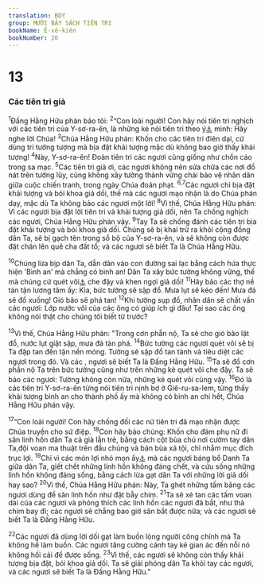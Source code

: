 ```yaml
---
translation: BDY
group: MƯỜI BẢY SÁCH TIÊN TRI
bookName: Ê-xê-kiên 
bookNumber: 26
---
```


<div class="title"><h1>13</h1><h3>Các tiên tri giả</h3></div>
<p><sup>1</sup>Đấng Hằng Hữu phán bảo tôi: <sup>2</sup>“Con loài người! Con hãy nói tiên tri nghịch với các tiên tri của Y-sơ-ra-ên, là những kẻ nói tiên tri theo ý<a href="#" data-toggle="tooltip" data-placement="bottom" title="Nt lòng">⚓</a> mình: Hãy nghe lời Chúa! <sup>3</sup>Chúa Hằng Hữu phán: Khốn cho các tiên tri điên dại, cứ dùng trí tưởng tượng mà bịa đặt khải tượng mặc dù không bao giờ thấy khải tượng! <sup>4</sup>Này, Y-sơ-ra-ên! Đoàn tiên tri các ngươi cũng giống như chồn cáo trong sa mạc. <sup>5</sup>Các tiên tri giả ơi, các ngươi không nên sửa chữa các nơi đổ nát trên tường lũy, cũng không xây tường thành vững chải bảo vệ nhân dân giữa cuộc chiến tranh, trong ngày Chúa đoán phạt. <sup>6,7</sup>Các ngươi chỉ bịa đặt khải tượng và bói khoa giả dối, thế mà các ngươi mạo nhận là do Chúa phán dạy, mặc dù Ta không bảo các ngươi một lời! <sup>8</sup>Vì thế, Chúa Hằng Hữu phán: Vì các ngươi bịa đặt lời tiên tri và khải tượng giả dối, nên Ta chống nghịch các ngươi, Chúa Hằng Hữu phán vậy. <sup>9</sup>Tay Ta sẽ chống đánh các tiên tri bịa đặt khải tượng và bói khoa giả dối. Chúng sẽ bị khai trừ ra khỏi cộng đồng dân Ta, sẽ bị gạch tên trong sổ bộ của Y-sơ-ra-ên, và sẽ không còn được đặt chân lên quê cha đất tổ; và các ngươi sẽ biết Ta là Chúa Hằng Hữu.</p><p><sup>10</sup>Chúng lừa bịp dân Ta, dẫn dân vào con đường sai lạc bằng cách hứa thực hiện &#39;Bình an&#39; mà chẳng có bình an! Dân Ta xây bức tường không vững, thế mà chúng cứ quét vôi<a href="#" data-toggle="tooltip" data-placement="bottom" title="Ctd trát vôi sống">⚓</a> che đậy và khen ngợi giả dối! <sup>11</sup>Hãy bảo các thợ nề tán tận lương tâm ấy: Kìa, bức tường sẽ sập đổ. Mưa lụt sẽ kéo đến! Mưa đá sẽ đổ xuống! Gió bão sẽ phá tan! <sup>12</sup>Khi tường sụp đổ, nhân dân sẽ chất vấn các ngươi: Lớp nước vôi của các ông có giúp ích gì đâu! Tại sao các ông không nói thật cho chúng tôi biết từ trước?</p><p><sup>13</sup>Vì thế, Chúa Hằng Hữu phán: &#34;Trong cơn phẫn nộ, Ta sẽ cho gió bão lật đổ, nước lụt giật sập, mưa đá tàn phá. <sup>14</sup>Bức tường các ngươi quét vôi sẽ bị Ta đập tan đến tận nền móng. Tường sẽ sập đổ tan tành và tiêu diệt các ngươi trong đó. Và các , ngươi sẽ biết Ta là Đấng Hằng Hữu. <sup>15</sup>Ta sẽ đổ cơn phẫn nộ Ta trên bức tường cũng như trên những kẻ quét vôi che đậy. Ta sẽ bảo các ngươi: Tường không còn nữa, những kẻ quét vôi cũng vậy. <sup>16</sup>Đó là các tiên tri Y-sơ-ra-ên từng nói tiên tri nịnh bợ ở Giê-ru-sa-lem, từng thấy khải tượng bình an cho thành phố ấy mà không có bình an chi hết, Chúa Hằng Hữu phán vậy.</p><p><sup>17</sup>“Con loài người! Con hãy chống đối các nữ tiên tri đã mạo nhận được Chúa truyền cho sứ điệp. <sup>18</sup>Con hãy bảo chúng: Khốn cho đám phụ nữ đi săn linh hồn dân Ta cả già lẫn trẻ, bằng cách cột bùa chú nơi cườm tay dân Ta,đội voan ma thuật trên đầu chúng và bán bùa xá tội, chỉ nhằm mục đích trục lợi. <sup>19</sup>Chỉ vì các món lợi nhỏ mọn ấy<a href="#" data-toggle="tooltip" data-placement="bottom" title="Nt một nắm lúa mạch và mấy miếng bánh">⚓</a> mà các ngươi báng bổ Danh Ta giữa dân Ta, giết chết những linh hồn không đáng chết, và cứu sống những linh hồn không đáng sống, bằng cách lừa gạt dân Ta với những lời giả dối hay sao? <sup>20</sup>Vì thế, Chúa Hằng Hữu phán: Này, Ta ghét những tấm băng các ngươi dùng để săn linh hồn như đặt bẫy chim. <sup>21</sup>Ta sẽ xé tan các tấm voan dài của các ngươi và phóng thích các linh hồn các ngươi đã bắt, như thả chim bay đi; các ngươi sẽ chẳng bao giờ săn bắt được nữa; và các ngươi sẽ biết Ta là Đấng Hằng Hữu.</p><p><sup>22</sup>Các ngươi đã dùng lời dối gạt làm buồn lòng người công chính mà Ta không hề làm buồn. Các ngươi tăng cường cánh tay kẻ gian ác đến nỗi nó không hối cải để được sống. <sup>23</sup>Vì thế, các ngươi sẽ không còn thấy khải tượng bịa đặt, bói khoa giả dối. Ta sẽ giải phóng dân Ta khỏi tay các ngươi, và các ngươi sẽ biết Ta là Đấng Hằng Hữu.&#34;</p>